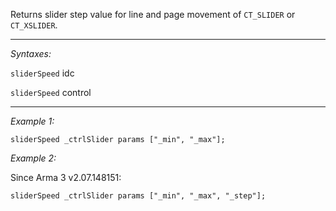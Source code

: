 Returns slider step value for line and page movement of `CT_SLIDER` or `CT_XSLIDER`.


---
*Syntaxes:*

`sliderSpeed` idc

`sliderSpeed` control

---
*Example 1:*

```sqf
sliderSpeed _ctrlSlider params ["_min", "_max"];
```

*Example 2:*

Since Arma 3 v2.07.148151:

```sqf
sliderSpeed _ctrlSlider params ["_min", "_max", "_step"];
```
